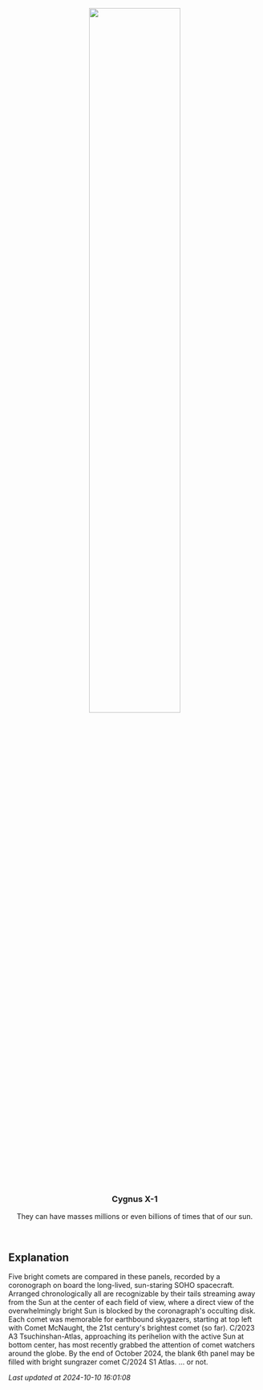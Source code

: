 <p align='center'>
    <img src='https://apod.nasa.gov/apod/image/2410/SohoKy3_1024.jpg' width='60%' />
    <h3 align="center">Cygnus X-1</h3>
    <p align="center">They can have masses millions or even billions of times that of our sun.</p>
</p>
<br/>

Explanation
--
Five bright comets are compared in these panels, recorded by a coronograph on board the long-lived, sun-staring SOHO spacecraft. Arranged chronologically all are recognizable by their tails streaming away from the Sun at the center of each field of view, where a direct view of the overwhelmingly bright Sun is blocked by the coronagraph's occulting disk. Each comet was memorable for earthbound skygazers, starting at top left with Comet McNaught, the 21st century's brightest comet (so far). C/2023 A3 Tsuchinshan-Atlas, approaching its perihelion with the active Sun at bottom center, has most recently grabbed the attention of comet watchers around the globe. By the end of October 2024, the blank 6th panel may be filled with bright sungrazer comet C/2024 S1 Atlas. ... or not.


*Last updated at 2024-10-10 16:01:08*
